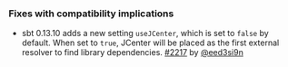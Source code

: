 
  [@eed3si9n]: https://github.com/eed3si9n
  [2217]: https://github.com/sbt/sbt/issues/2217

### Fixes with compatibility implications

- sbt 0.13.10 adds a new setting `useJCenter`, which is set to `false` by default. When set to `true`, JCenter will be placed as the first external resolver to find library dependencies. [#2217][2217] by [@eed3si9n][@eed3si9n]
